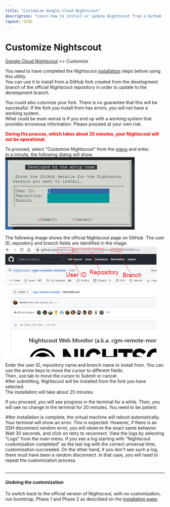 ```yaml
---
title: "Customize Google Cloud Nightscout"
description: "Learn how to install or update Nightscout from a GitHub fork on Google Cloud. Includes documentation and help for safe customization and undoing changes."
layout: GCNS
---
```


# Customize Nightscout
[Google Cloud Nightscout](./GoogleCloud.md) >> Customize  
  
You need to have completed the Nightscout [installation](./NS_Install.md) steps before using this utility.  
You can use it to install from a GitHub fork created from the development branch of the official Nightscout repository in order to update to the development branch.  
  
You could also cutomize your fork.  There is no guarantee that this will be successful.  If the fork you install from has errors, you will not have a working system.  
What could be even worse is if you end up with a working system that provides erroneous information.  Please proceed at your own risk.  
  
**<span style="color:red">During the process, which takes about 25 minutes, your Nightscout will not be operational.</span>**  
  
To proceed, select "Customize Nightscout" from the [menu](./Menu.md) and enter.  
In a minute, the following dialog will show.  
![Dialog2](./images/Dialog2.png)  
  
The following image shows the official Nightscout page on GitHub.  The user ID, repository and branch fields are identified in the image.  
![GitHubParams](./images/GitHubParams.png)  
  
Enter the user ID, repository name and branch name to install from.  You can use the arrow keys to move the cursor to different fields.  
Then, use tab to move the cursor to Submit or cancel.  
After submitting, Nightscout will be installed from the fork you have selected.  
The installation will take about 25 minutes.  
  
If you proceed, you will see progress in the terminal for a while.  Then, you will see no change in the terminal for 20 minutes.  You need to be patient.  
  
After installation is complete, the virtual machine will reboot automatically.  Your terminal will show an error.  This is expected.  However, if there is an SSH disconnect random error, you will observe the exact same behavior.  
Wait 30 seconds, and click on retry to reconnect.  View the logs by selecting "Logs" from the main menu.  If you see a log starting with "Nightscout customization completed" as the last log with the correct universal time, customization succeeded.  On the other hand, if you don't see such a log, there must have been a random disconnect.  In that case, you will need to repeat the customization process.  
<br/>  
  
---  

#### **Undoing the customization**  
To switch back to the official version of Nightscout, with no customization, run bootstrap, Phase 1 and Phase 2 as described on the [installation page](./NS_Install.md).  
  
